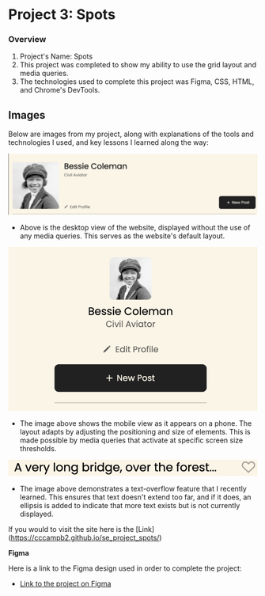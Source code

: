 # Project 3: Spots

### Overview

1. Project's Name: Spots
2. This project was completed to show my ability to use the grid layout and media queries.
3. The technologies used to complete this project was Figma, CSS, HTML, and Chrome's DevTools.

## Images

Below are images from my project, along with explanations of the tools and technologies I used, and key lessons I learned along the way:

![](./ReadMe-Images/DesktopView.png)

- Above is the desktop view of the website, displayed without the use of any media queries. This serves as the website's default layout.

![](./ReadMe-Images/MobileView.png)

- The image above shows the mobile view as it appears on a phone. The layout adapts by adjusting the positioning and size of elements. This is made possible by media queries that activate at specific screen size thresholds.

![](./ReadMe-Images/TextOverflow.png)

- The image above demonstrates a text-overflow feature that I recently learned. This ensures that text doesn't extend too far, and if it does, an ellipsis is added to indicate that more text exists but is not currently displayed.

If you would to visit the site here is the [Link] (https://cccampb2.github.io/se_project_spots/)

**Figma**

Here is a link to the Figma design used in order to complete the project:

- [Link to the project on Figma](https://www.figma.com/file/BBNm2bC3lj8QQMHlnqRsga/Sprint-3-Project-%E2%80%94-Spots?type=design&node-id=2%3A60&mode=design&t=afgNFybdorZO6cQo-1)
